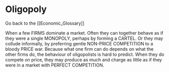 # Oligopoly

Go back to the [[Economic_Glossary]]


When a few FIRMS dominate a market. Often they can together behave as if they were a single MONOPOLY, perhaps by forming a CARTEL. Or they may collude informally, by preferring gentle NON-PRICE COMPETITION to a bloody PRICE war. Because what one firm can do depends on what the other firms do, the behaviour of oligopolists is hard to predict. When they do compete on price, they may produce as much and charge as little as if they were in a market with PERFECT COMPETITION.

